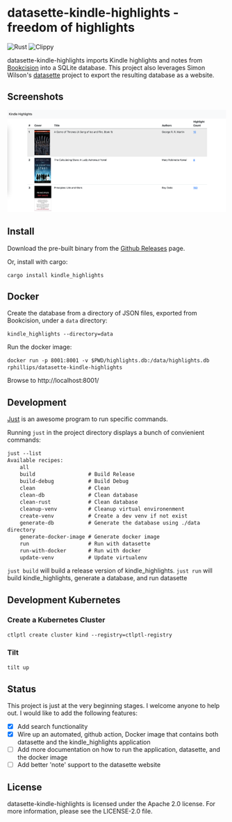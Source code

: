 # datasette-kindle-highlights - freedom of highlights

![Rust](https://github.com/rphillips/datasette-kindle-highlights/workflows/Rust/badge.svg) ![Clippy](https://github.com/rphillips/datasette-kindle-highlights/workflows/Clippy/badge.svg)

datasette-kindle-highlights imports Kindle highlights and notes from [Bookcision](https://readwise.io/bookcision) into a SQLite database. This project also leverages Simon Wilson's [datasette](https://github.com/simonw/datasette) project to export the resulting database as a website. 

## Screenshots

![](https://raw.githubusercontent.com/rphillips/datasette-kindle-highlights/screenshots/screenshot1.png)

## Install

Download the pre-built binary from the [Github
Releases](https://github.com/rphillips/datasette-kindle-highlights/releases)
page.

Or, install with cargo:

```
cargo install kindle_highlights
```

## Docker

Create the database from a directory of JSON files, exported from Bookcision,
under a `data` directory:

```
kindle_highlights --directory=data
```

Run the docker image:

```
docker run -p 8001:8001 -v $PWD/highlights.db:/data/highlights.db rphillips/datasette-kindle-highlights
```

Browse to http://localhost:8001/

## Development

[Just](https://github.com/casey/just) is an awesome program to run specific commands.

Running `just` in the project directory displays a bunch of convienient commands:

```
just --list
Available recipes:
    all
    build                 # Build Release
    build-debug           # Build Debug
    clean                 # Clean
    clean-db              # Clean database
    clean-rust            # Clean database
    cleanup-venv          # Cleanup virtual environenment
    create-venv           # Create a dev venv if not exist
    generate-db           # Generate the database using ./data directory
    generate-docker-image # Generate docker image
    run                   # Run with datasette
    run-with-docker       # Run with docker
    update-venv           # Update virtualenv
```

`just build` will build a release version of kindle_highlights.
`just run` will build kindle_highlights, generate a database, and run datasette

## Development Kubernetes

### Create a Kubernetes Cluster

```
ctlptl create cluster kind --registry=ctlptl-registry
```

### Tilt

```
tilt up
```

## Status

This project is just at the very beginning stages. I welcome anyone to help out. I would like to add the following features:

- [x] Add search functionality
- [x] Wire up an automated, github action, Docker image that contains both datasette and the kindle_highlights application
- [ ] Add more documentation on how to run the application, datasette, and the docker image
- [ ] Add better 'note' support to the datasette website

## License

datasette-kindle-highlights is licensed under the Apache 2.0 license. For more information, please see the LICENSE-2.0 file.
